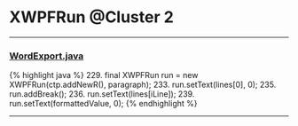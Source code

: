 # XWPFRun @Cluster 2

***

### [WordExport.java](https://searchcode.com/codesearch/view/134954814/)
{% highlight java %}
229. final XWPFRun run = new XWPFRun(ctp.addNewR(), paragraph);
233.           run.setText(lines[0], 0);
235.               run.addBreak();
236.               run.setText(lines[iLine]);
239.           run.setText(formattedValue, 0);
{% endhighlight %}

***

